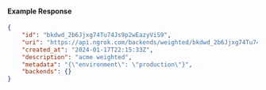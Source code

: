 <!-- Code generated for API Clients. DO NOT EDIT. -->

#### Example Response

```json
{
	"id": "bkdwd_2b6Jjxg74Tu74Js9p2wEazyViS9",
	"uri": "https://api.ngrok.com/backends/weighted/bkdwd_2b6Jjxg74Tu74Js9p2wEazyViS9",
	"created_at": "2024-01-17T22:15:33Z",
	"description": "acme weighted",
	"metadata": "{\"environment\": \"production\"}",
	"backends": {}
}
```
